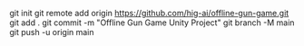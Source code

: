 git init
git remote add origin https://github.com/hig-ai/offline-gun-game.git
git add .
git commit -m "Offline Gun Game Unity Project"
git branch -M main
git push -u origin main
